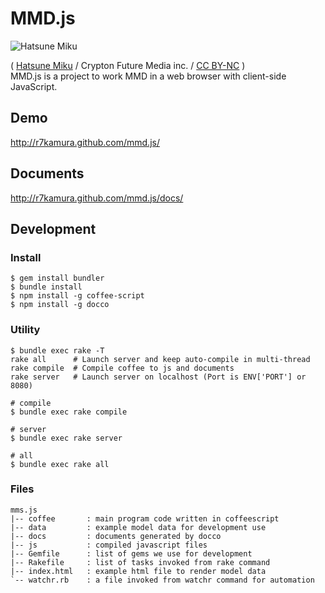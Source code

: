 # MMD.js
![Hatsune Miku](http://dl.dropbox.com/u/5978869/image/20130330_215216.png)

( [Hatsune Miku](http://piapro.net/en_for_creators.html#prettyPhoto) / Crypton Future Media inc. / [CC BY-NC](http://creativecommons.org/licenses/by-nc/3.0/) )  
MMD.js is a project to work MMD in a web browser with client-side JavaScript.

## Demo
http://r7kamura.github.com/mmd.js/

## Documents
http://r7kamura.github.com/mmd.js/docs/

## Development

### Install
```
$ gem install bundler
$ bundle install
$ npm install -g coffee-script
$ npm install -g docco
```

### Utility
```
$ bundle exec rake -T
rake all      # Launch server and keep auto-compile in multi-thread
rake compile  # Compile coffee to js and documents
rake server   # Launch server on localhost (Port is ENV['PORT'] or 8080)

# compile
$ bundle exec rake compile

# server
$ bundle exec rake server

# all
$ bundle exec rake all
```

### Files
```
mms.js
|-- coffee       : main program code written in coffeescript
|-- data         : example model data for development use
|-- docs         : documents generated by docco
|-- js           : compiled javascript files
|-- Gemfile      : list of gems we use for development
|-- Rakefile     : list of tasks invoked from rake command
|-- index.html   : example html file to render model data
`-- watchr.rb    : a file invoked from watchr command for automation
```
